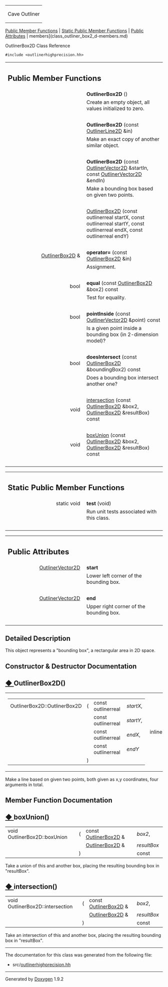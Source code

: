 <table data-cellspacing="0" data-cellpadding="0">
<colgroup>
<col style="width: 100%" />
</colgroup>
<tbody>
<tr class="odd" style="height: 56px;">
<td id="projectalign" style="padding-left: 0.5em"><div id="projectname">
Cave Outliner
</div></td>
</tr>
</tbody>
</table>

[Public Member Functions](#pub-methods) | [Static Public Member
Functions](#pub-static-methods) | [Public Attributes](#pub-attribs) |
 members](class_outliner_box2_d-members.md)

OutlinerBox2D Class Reference

`#include <outlinerhighprecision.hh>`

<table class="memberdecls">
<colgroup>
<col style="width: 50%" />
<col style="width: 50%" />
</colgroup>
<tbody>
<tr class="odd heading">
<td colspan="2"><h2 id="public-member-functions" class="groupheader"><span id="pub-methods"></span> Public Member Functions</h2></td>
</tr>
<tr class="even memitem:afd80d51de4976ed91fbd63fcf5332ad0">
<td style="text-align: right;" class="memItemLeft" data-valign="top"><span id="afd80d51de4976ed91fbd63fcf5332ad0"></span>  </td>
<td class="memItemRight" data-valign="bottom"><strong>OutlinerBox2D</strong> ()</td>
</tr>
<tr class="odd memdesc:afd80d51de4976ed91fbd63fcf5332ad0">
<td class="mdescLeft"> </td>
<td class="mdescRight">Create an empty object, all values initialized to zero.<br />
</td>
</tr>
<tr class="even separator:afd80d51de4976ed91fbd63fcf5332ad0">
<td colspan="2" class="memSeparator"> </td>
</tr>
<tr class="odd memitem:a77672a7d5994f41c4b8d4c56c06725f1">
<td style="text-align: right;" class="memItemLeft" data-valign="top"><span id="a77672a7d5994f41c4b8d4c56c06725f1"></span>  </td>
<td class="memItemRight" data-valign="bottom"><strong>OutlinerBox2D</strong> (const <a href="https://github.com/jariarkko/cave-outliner/blob/master/doc/class_outliner_line2_d.md" class="el">OutlinerLine2D</a> &amp;in)</td>
</tr>
<tr class="even memdesc:a77672a7d5994f41c4b8d4c56c06725f1">
<td class="mdescLeft"> </td>
<td class="mdescRight">Make an exact copy of another similar object.<br />
</td>
</tr>
<tr class="odd separator:a77672a7d5994f41c4b8d4c56c06725f1">
<td colspan="2" class="memSeparator"> </td>
</tr>
<tr class="even memitem:acbb553458d1bae36f7a920d4bacd0a16">
<td style="text-align: right;" class="memItemLeft" data-valign="top"><span id="acbb553458d1bae36f7a920d4bacd0a16"></span>  </td>
<td class="memItemRight" data-valign="bottom"><strong>OutlinerBox2D</strong> (const <a href="https://github.com/jariarkko/cave-outliner/blob/master/doc/class_outliner_vector2_d.md" class="el">OutlinerVector2D</a> &amp;startIn, const <a href="https://github.com/jariarkko/cave-outliner/blob/master/doc/class_outliner_vector2_d.md" class="el">OutlinerVector2D</a> &amp;endIn)</td>
</tr>
<tr class="odd memdesc:acbb553458d1bae36f7a920d4bacd0a16">
<td class="mdescLeft"> </td>
<td class="mdescRight">Make a bounding box based on given two points.<br />
</td>
</tr>
<tr class="even separator:acbb553458d1bae36f7a920d4bacd0a16">
<td colspan="2" class="memSeparator"> </td>
</tr>
<tr class="odd memitem:ac5df1a466dedeb376a8eeb724288eb84">
<td style="text-align: right;" class="memItemLeft" data-valign="top"> </td>
<td class="memItemRight" data-valign="bottom"><a href="https://github.com/jariarkko/cave-outliner/blob/master/doc/class_outliner_box2_d.md#ac5df1a466dedeb376a8eeb724288eb84" class="el">OutlinerBox2D</a> (const outlinerreal startX, const outlinerreal startY, const outlinerreal endX, const outlinerreal endY)</td>
</tr>
<tr class="even separator:ac5df1a466dedeb376a8eeb724288eb84">
<td colspan="2" class="memSeparator"> </td>
</tr>
<tr class="odd memitem:aeb8a3d57a4fda13948e9844ad7b36bba">
<td style="text-align: right;" class="memItemLeft" data-valign="top"><span id="aeb8a3d57a4fda13948e9844ad7b36bba"></span> <a href="https://github.com/jariarkko/cave-outliner/blob/master/doc/class_outliner_box2_d.md" class="el">OutlinerBox2D</a> &amp; </td>
<td class="memItemRight" data-valign="bottom"><strong>operator=</strong> (const <a href="https://github.com/jariarkko/cave-outliner/blob/master/doc/class_outliner_box2_d.md" class="el">OutlinerBox2D</a> &amp;in)</td>
</tr>
<tr class="even memdesc:aeb8a3d57a4fda13948e9844ad7b36bba">
<td class="mdescLeft"> </td>
<td class="mdescRight">Assignment.<br />
</td>
</tr>
<tr class="odd separator:aeb8a3d57a4fda13948e9844ad7b36bba">
<td colspan="2" class="memSeparator"> </td>
</tr>
<tr class="even memitem:ae7909e320812130d353ad424607e12a7">
<td style="text-align: right;" class="memItemLeft" data-valign="top"><span id="ae7909e320812130d353ad424607e12a7"></span> bool </td>
<td class="memItemRight" data-valign="bottom"><strong>equal</strong> (const <a href="https://github.com/jariarkko/cave-outliner/blob/master/doc/class_outliner_box2_d.md" class="el">OutlinerBox2D</a> &amp;box2) const</td>
</tr>
<tr class="odd memdesc:ae7909e320812130d353ad424607e12a7">
<td class="mdescLeft"> </td>
<td class="mdescRight">Test for equality.<br />
</td>
</tr>
<tr class="even separator:ae7909e320812130d353ad424607e12a7">
<td colspan="2" class="memSeparator"> </td>
</tr>
<tr class="odd memitem:af895cbe23599dab75ad4df554ffc17b2">
<td style="text-align: right;" class="memItemLeft" data-valign="top"><span id="af895cbe23599dab75ad4df554ffc17b2"></span> bool </td>
<td class="memItemRight" data-valign="bottom"><strong>pointInside</strong> (const <a href="https://github.com/jariarkko/cave-outliner/blob/master/doc/class_outliner_vector2_d.md" class="el">OutlinerVector2D</a> &amp;point) const</td>
</tr>
<tr class="even memdesc:af895cbe23599dab75ad4df554ffc17b2">
<td class="mdescLeft"> </td>
<td class="mdescRight">Is a given point inside a bounding box (in 2-dimension model)?<br />
</td>
</tr>
<tr class="odd separator:af895cbe23599dab75ad4df554ffc17b2">
<td colspan="2" class="memSeparator"> </td>
</tr>
<tr class="even memitem:ab39c55ca240be52707607c32b8dd8287">
<td style="text-align: right;" class="memItemLeft" data-valign="top"><span id="ab39c55ca240be52707607c32b8dd8287"></span> bool </td>
<td class="memItemRight" data-valign="bottom"><strong>doesIntersect</strong> (const <a href="https://github.com/jariarkko/cave-outliner/blob/master/doc/class_outliner_box2_d.md" class="el">OutlinerBox2D</a> &amp;boundingBox2) const</td>
</tr>
<tr class="odd memdesc:ab39c55ca240be52707607c32b8dd8287">
<td class="mdescLeft"> </td>
<td class="mdescRight">Does a bounding box intersect another one?<br />
</td>
</tr>
<tr class="even separator:ab39c55ca240be52707607c32b8dd8287">
<td colspan="2" class="memSeparator"> </td>
</tr>
<tr class="odd memitem:a3a8e08ddb95dd75a40d0607c64d70d33">
<td style="text-align: right;" class="memItemLeft" data-valign="top">void </td>
<td class="memItemRight" data-valign="bottom"><a href="https://github.com/jariarkko/cave-outliner/blob/master/doc/class_outliner_box2_d.md#a3a8e08ddb95dd75a40d0607c64d70d33" class="el">intersection</a> (const <a href="https://github.com/jariarkko/cave-outliner/blob/master/doc/class_outliner_box2_d.md" class="el">OutlinerBox2D</a> &amp;box2, <a href="https://github.com/jariarkko/cave-outliner/blob/master/doc/class_outliner_box2_d.md" class="el">OutlinerBox2D</a> &amp;resultBox) const</td>
</tr>
<tr class="even separator:a3a8e08ddb95dd75a40d0607c64d70d33">
<td colspan="2" class="memSeparator"> </td>
</tr>
<tr class="odd memitem:aacd004948e4007f3f0d30370b63655bf">
<td style="text-align: right;" class="memItemLeft" data-valign="top">void </td>
<td class="memItemRight" data-valign="bottom"><a href="https://github.com/jariarkko/cave-outliner/blob/master/doc/class_outliner_box2_d.md#aacd004948e4007f3f0d30370b63655bf" class="el">boxUnion</a> (const <a href="https://github.com/jariarkko/cave-outliner/blob/master/doc/class_outliner_box2_d.md" class="el">OutlinerBox2D</a> &amp;box2, <a href="https://github.com/jariarkko/cave-outliner/blob/master/doc/class_outliner_box2_d.md" class="el">OutlinerBox2D</a> &amp;resultBox) const</td>
</tr>
<tr class="even separator:aacd004948e4007f3f0d30370b63655bf">
<td colspan="2" class="memSeparator"> </td>
</tr>
</tbody>
</table>

<table class="memberdecls">
<colgroup>
<col style="width: 50%" />
<col style="width: 50%" />
</colgroup>
<tbody>
<tr class="odd heading">
<td colspan="2"><h2 id="static-public-member-functions" class="groupheader"><span id="pub-static-methods"></span> Static Public Member Functions</h2></td>
</tr>
<tr class="even memitem:ae30c2b3cc74f2dd6d577f3605593ef1f">
<td style="text-align: right;" class="memItemLeft" data-valign="top"><span id="ae30c2b3cc74f2dd6d577f3605593ef1f"></span> static void </td>
<td class="memItemRight" data-valign="bottom"><strong>test</strong> (void)</td>
</tr>
<tr class="odd memdesc:ae30c2b3cc74f2dd6d577f3605593ef1f">
<td class="mdescLeft"> </td>
<td class="mdescRight">Run unit tests associated with this class.<br />
</td>
</tr>
<tr class="even separator:ae30c2b3cc74f2dd6d577f3605593ef1f">
<td colspan="2" class="memSeparator"> </td>
</tr>
</tbody>
</table>

<table class="memberdecls">
<colgroup>
<col style="width: 50%" />
<col style="width: 50%" />
</colgroup>
<tbody>
<tr class="odd heading">
<td colspan="2"><h2 id="public-attributes" class="groupheader"><span id="pub-attribs"></span> Public Attributes</h2></td>
</tr>
<tr class="even memitem:abee81ccc4fac6434dfd0b369375ff21c">
<td style="text-align: right;" class="memItemLeft" data-valign="top"><span id="abee81ccc4fac6434dfd0b369375ff21c"></span> <a href="https://github.com/jariarkko/cave-outliner/blob/master/doc/class_outliner_vector2_d.md" class="el">OutlinerVector2D</a> </td>
<td class="memItemRight" data-valign="bottom"><strong>start</strong></td>
</tr>
<tr class="odd memdesc:abee81ccc4fac6434dfd0b369375ff21c">
<td class="mdescLeft"> </td>
<td class="mdescRight">Lower left corner of the bounding box.<br />
</td>
</tr>
<tr class="even separator:abee81ccc4fac6434dfd0b369375ff21c">
<td colspan="2" class="memSeparator"> </td>
</tr>
<tr class="odd memitem:a4152c9f6a809fa7f707d09251b0928eb">
<td style="text-align: right;" class="memItemLeft" data-valign="top"><span id="a4152c9f6a809fa7f707d09251b0928eb"></span> <a href="https://github.com/jariarkko/cave-outliner/blob/master/doc/class_outliner_vector2_d.md" class="el">OutlinerVector2D</a> </td>
<td class="memItemRight" data-valign="bottom"><strong>end</strong></td>
</tr>
<tr class="even memdesc:a4152c9f6a809fa7f707d09251b0928eb">
<td class="mdescLeft"> </td>
<td class="mdescRight">Upper right corner of the bounding box.<br />
</td>
</tr>
<tr class="odd separator:a4152c9f6a809fa7f707d09251b0928eb">
<td colspan="2" class="memSeparator"> </td>
</tr>
</tbody>
</table>

<span id="details"></span>

## Detailed Description

This object represents a "bounding box", a rectangular area in 2D space.

## Constructor & Destructor Documentation

<span id="ac5df1a466dedeb376a8eeb724288eb84"></span>

## <span class="permalink">[◆ ](#ac5df1a466dedeb376a8eeb724288eb84)</span>OutlinerBox2D()

<table class="mlabels">
<colgroup>
<col style="width: 50%" />
<col style="width: 50%" />
</colgroup>
<tbody>
<tr class="odd">
<td class="mlabels-left"><table class="memname">
<tbody>
<tr class="odd">
<td class="memname">OutlinerBox2D::OutlinerBox2D</td>
<td>(</td>
<td class="paramtype">const outlinerreal </td>
<td class="paramname"><em>startX</em>,</td>
</tr>
<tr class="even">
<td class="paramkey"></td>
<td></td>
<td class="paramtype">const outlinerreal </td>
<td class="paramname"><em>startY</em>,</td>
</tr>
<tr class="odd">
<td class="paramkey"></td>
<td></td>
<td class="paramtype">const outlinerreal </td>
<td class="paramname"><em>endX</em>,</td>
</tr>
<tr class="even">
<td class="paramkey"></td>
<td></td>
<td class="paramtype">const outlinerreal </td>
<td class="paramname"><em>endY</em> </td>
</tr>
<tr class="odd">
<td></td>
<td>)</td>
<td></td>
<td></td>
</tr>
</tbody>
</table></td>
<td class="mlabels-right"><span class="mlabels"><span class="mlabel">inline</span></span></td>
</tr>
</tbody>
</table>

Make a line based on given two points, both given as x,y coordinates,
four arguments in total.

## Member Function Documentation

<span id="aacd004948e4007f3f0d30370b63655bf"></span>

## <span class="permalink">[◆ ](#aacd004948e4007f3f0d30370b63655bf)</span>boxUnion()

<table class="memname">
<tbody>
<tr class="odd">
<td class="memname">void OutlinerBox2D::boxUnion</td>
<td>(</td>
<td class="paramtype">const <a href="https://github.com/jariarkko/cave-outliner/blob/master/doc/class_outliner_box2_d.md" class="el">OutlinerBox2D</a> &amp; </td>
<td class="paramname"><em>box2</em>,</td>
</tr>
<tr class="even">
<td class="paramkey"></td>
<td></td>
<td class="paramtype"><a href="https://github.com/jariarkko/cave-outliner/blob/master/doc/class_outliner_box2_d.md" class="el">OutlinerBox2D</a> &amp; </td>
<td class="paramname"><em>resultBox</em> </td>
</tr>
<tr class="odd">
<td></td>
<td>)</td>
<td></td>
<td>const</td>
</tr>
</tbody>
</table>

Take a union of this and another box, placing the resulting bounding box
in "resultBox".

<span id="a3a8e08ddb95dd75a40d0607c64d70d33"></span>

## <span class="permalink">[◆ ](#a3a8e08ddb95dd75a40d0607c64d70d33)</span>intersection()

<table class="memname">
<tbody>
<tr class="odd">
<td class="memname">void OutlinerBox2D::intersection</td>
<td>(</td>
<td class="paramtype">const <a href="https://github.com/jariarkko/cave-outliner/blob/master/doc/class_outliner_box2_d.md" class="el">OutlinerBox2D</a> &amp; </td>
<td class="paramname"><em>box2</em>,</td>
</tr>
<tr class="even">
<td class="paramkey"></td>
<td></td>
<td class="paramtype"><a href="https://github.com/jariarkko/cave-outliner/blob/master/doc/class_outliner_box2_d.md" class="el">OutlinerBox2D</a> &amp; </td>
<td class="paramname"><em>resultBox</em> </td>
</tr>
<tr class="odd">
<td></td>
<td>)</td>
<td></td>
<td>const</td>
</tr>
</tbody>
</table>

Take an intersection of this and another box, placing the resulting
bounding box in "resultBox".

------------------------------------------------------------------------

The documentation for this class was generated from the following file:

-   src/<a href="outlinerhighprecision_8hh_source.md" class="el">outlinerhighprecision.hh</a>

------------------------------------------------------------------------

<span class="small">Generated
by [Doxygen](https://www.doxygen.org/index.md)
1.9.2</span>
